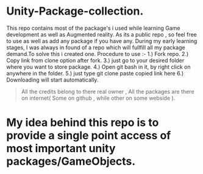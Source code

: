 # Unity-Package-collection.
This repo contains most of the package's i used while learning Game development as well as Augmented reality.
As its a public repo , so feel free to use as well as add any package if you have any.
During my early learning stages, I was always in found of a repo which will fullfill all my package demand.To solve this i created one.
Procedure to use :-
1.) Fork repo.
2.) Copy link from clone option after fork.
3.) just go to your desired folder where you want to store package.
4.) Open git bash in it, by right click on anywhere in the folder.
5.) just type git clone paste copied link here
6.) Downloading will start automatically.
 >All the credits belong to there real owner , All the packages are there on internet( Some on github , while other on some webside ).
# My idea behind this repo is to provide a single point access of most important unity packages/GameObjects.
